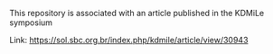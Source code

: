 This repository is associated with an article published in the KDMiLe symposium

Link: https://sol.sbc.org.br/index.php/kdmile/article/view/30943
